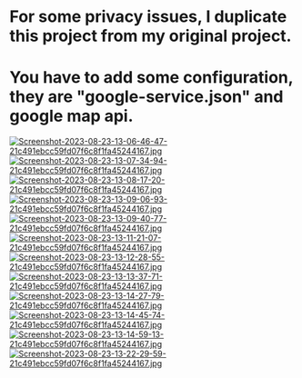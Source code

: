 # For some privacy issues, I duplicate this project from my original project.
# You have to add some configuration, they are "google-service.json" and google map api.

[![Screenshot-2023-08-23-13-06-46-47-21c491ebcc59fd07f6c8f1fa45244167.jpg](https://i.postimg.cc/J0JhJLrs/Screenshot-2023-08-23-13-06-46-47-21c491ebcc59fd07f6c8f1fa45244167.jpg)](https://postimg.cc/D4vFkRbh)
[![Screenshot-2023-08-23-13-07-34-94-21c491ebcc59fd07f6c8f1fa45244167.jpg](https://i.postimg.cc/Xq7bN6ZM/Screenshot-2023-08-23-13-07-34-94-21c491ebcc59fd07f6c8f1fa45244167.jpg)](https://postimg.cc/zbMMpMSp)
[![Screenshot-2023-08-23-13-08-17-20-21c491ebcc59fd07f6c8f1fa45244167.jpg](https://i.postimg.cc/d1NWCbHc/Screenshot-2023-08-23-13-08-17-20-21c491ebcc59fd07f6c8f1fa45244167.jpg)](https://postimg.cc/k68F3pPT)
[![Screenshot-2023-08-23-13-09-06-93-21c491ebcc59fd07f6c8f1fa45244167.jpg](https://i.postimg.cc/mkGS7TYq/Screenshot-2023-08-23-13-09-06-93-21c491ebcc59fd07f6c8f1fa45244167.jpg)](https://postimg.cc/Pp2ZjsFz)
[![Screenshot-2023-08-23-13-09-40-77-21c491ebcc59fd07f6c8f1fa45244167.jpg](https://i.postimg.cc/7ZLn3szx/Screenshot-2023-08-23-13-09-40-77-21c491ebcc59fd07f6c8f1fa45244167.jpg)](https://postimg.cc/mt09RSVq)
[![Screenshot-2023-08-23-13-11-21-07-21c491ebcc59fd07f6c8f1fa45244167.jpg](https://i.postimg.cc/MZQ6Tqrw/Screenshot-2023-08-23-13-11-21-07-21c491ebcc59fd07f6c8f1fa45244167.jpg)](https://postimg.cc/jCR030b3)
[![Screenshot-2023-08-23-13-12-28-55-21c491ebcc59fd07f6c8f1fa45244167.jpg](https://i.postimg.cc/NMRz3Jb3/Screenshot-2023-08-23-13-12-28-55-21c491ebcc59fd07f6c8f1fa45244167.jpg)](https://postimg.cc/zbX7Wks7)
[![Screenshot-2023-08-23-13-13-37-71-21c491ebcc59fd07f6c8f1fa45244167.jpg](https://i.postimg.cc/26d0cqSm/Screenshot-2023-08-23-13-13-37-71-21c491ebcc59fd07f6c8f1fa45244167.jpg)](https://postimg.cc/WF3mt1Zf)
[![Screenshot-2023-08-23-13-14-27-79-21c491ebcc59fd07f6c8f1fa45244167.jpg](https://i.postimg.cc/cC4BFXzM/Screenshot-2023-08-23-13-14-27-79-21c491ebcc59fd07f6c8f1fa45244167.jpg)](https://postimg.cc/Pp9DxzTP)
[![Screenshot-2023-08-23-13-14-45-74-21c491ebcc59fd07f6c8f1fa45244167.jpg](https://i.postimg.cc/rpXGB8bp/Screenshot-2023-08-23-13-14-45-74-21c491ebcc59fd07f6c8f1fa45244167.jpg)](https://postimg.cc/5XgFvMfc)
[![Screenshot-2023-08-23-13-14-59-13-21c491ebcc59fd07f6c8f1fa45244167.jpg](https://i.postimg.cc/tg3dyKQN/Screenshot-2023-08-23-13-14-59-13-21c491ebcc59fd07f6c8f1fa45244167.jpg)](https://postimg.cc/t1gnNmgs)
[![Screenshot-2023-08-23-13-22-29-59-21c491ebcc59fd07f6c8f1fa45244167.jpg](https://i.postimg.cc/RVWcq6xF/Screenshot-2023-08-23-13-22-29-59-21c491ebcc59fd07f6c8f1fa45244167.jpg)](https://postimg.cc/RNz3D0F5)

